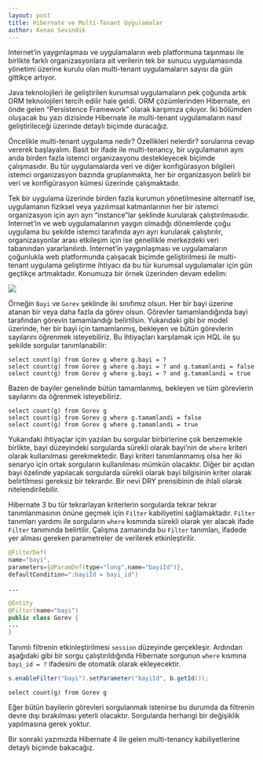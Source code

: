 ```yaml
---
layout: post
title: Hibernate ve Multi-Tenant Uygulamalar
author: Kenan Sevindik
---
```

Internet’in yaygınlaşması ve uygulamaların web platformuna taşınması ile birlikte farklı organizasyonlara ait verilerin 
tek bir sunucu uygulamasında yönetimi üzerine kurulu olan multi-tenant uygulamaların sayısı da gün gittikçe artıyor.

Java teknolojileri ile geliştirilen kurumsal uygulamaların pek çoğunda artık ORM teknolojileri tercih edilir hale geldi. 
ORM çözümlerinden Hibernate, en önde gelen “Persistence Framework” olarak karşımıza çıkıyor. İki bölümden oluşacak bu 
yazı dizisinde Hibernate ile multi-tenant uygulamaların nasıl geliştirileceği üzerinde detaylı biçimde duracağız.

Öncelikle multi-tenant uygulama nedir? Özellikleri nelerdir? sorularına cevap vererek başlayalım. Basit bir ifade ile 
multi-tenancy, bir uygulamanın aynı anda birden fazla istemci organizasyonu destekleyecek biçimde çalışmasıdır. Bu tür 
uygulamalarda veri ve diğer konfigürasyon bilgileri istemci organizasyon bazında gruplanmakta, her bir organizasyon 
belirli bir veri ve konfigürasyon kümesi üzerinde çalışmaktadır.

Tek bir uygulama üzerinde birden fazla kurumun yönetilmesine alternatif ise, uygulamanın fiziksel veya yazılımsal 
katmanlarının her bir istemci organizasyon için ayrı ayrı “instance”lar şeklinde kurularak çalıştırılmasıdır. Internet’in 
ve web uygulamalarının yaygın olmadığı dönemlerde çoğu uygulama bu şekilde istemci tarafında ayrı ayrı kurularak 
çalıştırılır, organizasyonlar arası etkileşim için ise genellikle merkezdeki veri tabanından yararlanılırdı. Internet’in 
yaygınlaşması ve uygulamaların çoğunlukla web platformunda çalışacak biçimde geliştirilmesi ile multi-tenant uygulama 
geliştirme ihtiyacı da bu tür kurumsal uygulamalar için gün geçtikçe artmaktadır. Konumuza bir örnek üzerinden devam edelim: 

![](http://kenansevindik.com/assets/images/hibernate_multitenancy.png)

Örneğin `Bayi` ve `Gorev` şeklinde iki sınıfımız olsun. Her bir bayi üzerine atanan bir veya daha fazla da görev olsun. 
Görevler tamamlandığında bayi tarafından görevin tamamlandığı belirtilsin. Yukarıdaki gibi bir model üzerinde, her bir 
bayi için tamamlanmış, bekleyen ve bütün görevlerin sayılarını öğrenmek isteyebiliriz. Bu ihtiyaçları karşılamak için HQL 
ile şu şekilde sorgular tanımlanabilir:

```hql
select count(g) from Gorev g where g.bayi = ?
select count(g) from Gorev g where g.bayi = ? and g.tamamlandi = false
select count(g) from Gorev g where g.bayi = ? and g.tamamlandi = true
```

Bazen de bayiler genelinde bütün tamamlanmış, bekleyen ve tüm görevlerin sayılarını da öğrenmek isteyebiliriz.  

```hql
select count(g) from Gorev g
select count(g) from Gorev g where g.tamamlandi = false
select count(g) from Gorev g where g.tamamlandi = true
```

Yukarıdaki ihtiyaçlar için yazılan bu sorgular birbirlerine çok benzemekle birlikte, bayi düzeyindeki sorgularda sürekli 
olarak bayi’nin de `where` kriteri olarak kullanılması gerekmektedir. Bayi kriteri tanımlanmamış olsa her iki senaryo 
için ortak sorguların kullanılması mümkün olacaktır. Diğer bir açıdan bayi özelinde yapılacak sorgularda sürekli olarak 
bayi bilgisinin kriter olarak belirtilmesi gereksiz bir tekrardır. Bir nevi DRY prensibinin de ihlali olarak nitelendirilebilir.

Hibernate 3 bu tür tekrarlayan kriterlerin sorgularda tekrar tekrar tanımlanmasının önüne geçmek için `Filter` kabiliyetini 
sağlamaktadır. `Filter` tanımları yardımı ile sorguların `where` kısmında sürekli olarak yer alacak ifade `Filter` tanımında 
belirtilir. Çalışma zamanında bu `Filter` tanımları, ifadede yer alması gereken parametreler de verilerek etkinleştirilir.  

```java
@FilterDef(
name="bayi",
parameters={@ParamDef(type="long",name="bayiId")},
defaultCondition=":bayiId = bayi_id")

...

@Entity
@Filter(name="bayi")
public class Gorev {
...
}
```

Tanımlı filtrenin etkinleştirilmesi `session` düzeyinde gerçekleşir. Ardından aşağıdaki gibi bir sorgu çalıştırıldığında 
Hibernate sorgunun `where` kısmına `bayi_id = ?` ifadesini de otomatik olarak ekleyecektir.  

```java
s.enableFilter("bayi").setParameter("bayiId", b.getId());
```

```hql
select count(g) from Gorev g
```

Eğer bütün bayilerin görevleri sorgulanmak istenirse bu durumda da filtrenin devre dışı bırakılması yeterli olacaktır. 
Sorgularda herhangi bir değişiklik yapılmasına gerek yoktur.

Bir sonraki yazımızda Hibernate 4 ile gelen multi-tenancy kabiliyetlerine detaylı biçimde bakacağız.
